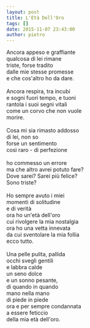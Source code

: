 ```yaml
---
layout: post
title: L'Età Dell'Oro
tags: []
date: 2015-11-07 23:43:00
author: pietro
---
```

Ancora appeso e graffiante<br/>qualcosa di lei rimane<br/>triste, forse tradito<br/>dalle mie stesse promesse<br/>e che cos'altro ho da dare.<br/><br/>Ancora respira, tra incubi<br/>e sogni fuori tempo, e tuoni<br/>rantola i suoi segni vitali<br/>come un corvo che non vuole<br/>morire.<br/><br/>Cosa mi sia rimasto addosso<br/>di lei, non so<br/>forse un sentimento<br/>così raro - di perfezione<br/><br/>ho commesso un errore<br/>ma che altro avrei potuto fare?<br/>Dove sarei? Sarei più felice?<br/>Sono triste?<br/><br/>Ho sempre avuto i miei<br/>momenti di solitudine<br/>e di verità<br/>ora ho un'età dell'oro<br/>cui rivolgere la mia nostalgia<br/>ora ho una vetta innevata<br/>da cui sventolare la mia follia<br/>ecco tutto.<br/><br/>Una pelle pulita, pallida<br/>occhi svegli gentili<br/>e labbra calde<br/>un seno dolce<br/>e un sonno pesante,<br/>di quando in quando<br/>mano nella mano<br/>di piede in piede<br/>ora e per sempre condannata<br/>a essere feticcio<br/>della mia età dell'oro.
